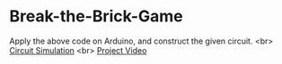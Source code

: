 # Break-the-Brick-Game
Apply the above code on Arduino, and construct the given circuit. <br\>
[Circuit Simulation](https://circuits.io/circuits/1679988-techkriti) <br\>
[Project Video](https://www.youtube.com/watch?v=jwBdkxGrlbE)
